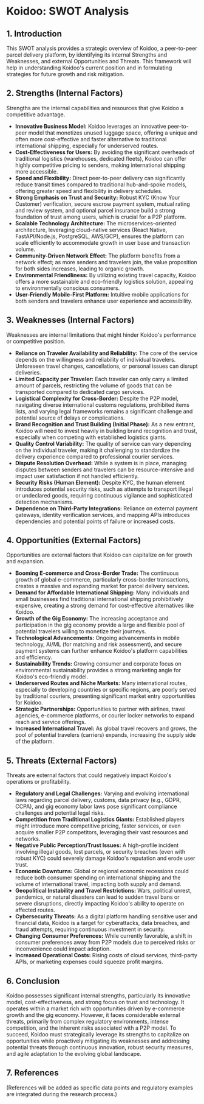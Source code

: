 # Koidoo: SWOT Analysis

## 1. Introduction

This SWOT analysis provides a strategic overview of Koidoo, a peer-to-peer parcel delivery platform, by identifying its internal Strengths and Weaknesses, and external Opportunities and Threats. This framework will help in understanding Koidoo's current position and in formulating strategies for future growth and risk mitigation.

## 2. Strengths (Internal Factors)

Strengths are the internal capabilities and resources that give Koidoo a competitive advantage.

*   **Innovative Business Model:** Koidoo leverages an innovative peer-to-peer model that monetizes unused luggage space, offering a unique and often more cost-effective and faster alternative to traditional international shipping, especially for underserved routes.
*   **Cost-Effectiveness for Users:** By avoiding the significant overheads of traditional logistics (warehouses, dedicated fleets), Koidoo can offer highly competitive pricing to senders, making international shipping more accessible.
*   **Speed and Flexibility:** Direct peer-to-peer delivery can significantly reduce transit times compared to traditional hub-and-spoke models, offering greater speed and flexibility in delivery schedules.
*   **Strong Emphasis on Trust and Security:** Robust KYC (Know Your Customer) verification, secure escrow payment system, mutual rating and review system, and optional parcel insurance build a strong foundation of trust among users, which is crucial for a P2P platform.
*   **Scalable Technology Architecture:** The microservices-oriented architecture, leveraging cloud-native services (React Native, FastAPI/Node.js, PostgreSQL, AWS/GCP), ensures the platform can scale efficiently to accommodate growth in user base and transaction volume.
*   **Community-Driven Network Effect:** The platform benefits from a network effect; as more senders and travelers join, the value proposition for both sides increases, leading to organic growth.
*   **Environmental Friendliness:** By utilizing existing travel capacity, Koidoo offers a more sustainable and eco-friendly logistics solution, appealing to environmentally conscious consumers.
*   **User-Friendly Mobile-First Platform:** Intuitive mobile applications for both senders and travelers enhance user experience and accessibility.

## 3. Weaknesses (Internal Factors)

Weaknesses are internal limitations that might hinder Koidoo's performance or competitive position.

*   **Reliance on Traveler Availability and Reliability:** The core of the service depends on the willingness and reliability of individual travelers. Unforeseen travel changes, cancellations, or personal issues can disrupt deliveries.
*   **Limited Capacity per Traveler:** Each traveler can only carry a limited amount of parcels, restricting the volume of goods that can be transported compared to dedicated cargo services.
*   **Logistical Complexity for Cross-Border:** Despite the P2P model, navigating diverse international customs regulations, prohibited items lists, and varying legal frameworks remains a significant challenge and potential source of delays or complications.
*   **Brand Recognition and Trust Building (Initial Phase):** As a new entrant, Koidoo will need to invest heavily in building brand recognition and trust, especially when competing with established logistics giants.
*   **Quality Control Variability:** The quality of service can vary depending on the individual traveler, making it challenging to standardize the delivery experience compared to professional courier services.
*   **Dispute Resolution Overhead:** While a system is in place, managing disputes between senders and travelers can be resource-intensive and impact user satisfaction if not handled efficiently.
*   **Security Risks (Human Element):** Despite KYC, the human element introduces potential security risks, such as attempts to transport illegal or undeclared goods, requiring continuous vigilance and sophisticated detection mechanisms.
*   **Dependence on Third-Party Integrations:** Reliance on external payment gateways, identity verification services, and mapping APIs introduces dependencies and potential points of failure or increased costs.

## 4. Opportunities (External Factors)

Opportunities are external factors that Koidoo can capitalize on for growth and expansion.

*   **Booming E-commerce and Cross-Border Trade:** The continuous growth of global e-commerce, particularly cross-border transactions, creates a massive and expanding market for parcel delivery services.
*   **Demand for Affordable International Shipping:** Many individuals and small businesses find traditional international shipping prohibitively expensive, creating a strong demand for cost-effective alternatives like Koidoo.
*   **Growth of the Gig Economy:** The increasing acceptance and participation in the gig economy provide a large and flexible pool of potential travelers willing to monetize their journeys.
*   **Technological Advancements:** Ongoing advancements in mobile technology, AI/ML (for matching and risk assessment), and secure payment systems can further enhance Koidoo's platform capabilities and efficiency.
*   **Sustainability Trends:** Growing consumer and corporate focus on environmental sustainability provides a strong marketing angle for Koidoo's eco-friendly model.
*   **Underserved Routes and Niche Markets:** Many international routes, especially to developing countries or specific regions, are poorly served by traditional couriers, presenting significant market entry opportunities for Koidoo.
*   **Strategic Partnerships:** Opportunities to partner with airlines, travel agencies, e-commerce platforms, or courier locker networks to expand reach and service offerings.
*   **Increased International Travel:** As global travel recovers and grows, the pool of potential travelers (carriers) expands, increasing the supply side of the platform.

## 5. Threats (External Factors)

Threats are external factors that could negatively impact Koidoo's operations or profitability.

*   **Regulatory and Legal Challenges:** Varying and evolving international laws regarding parcel delivery, customs, data privacy (e.g., GDPR, CCPA), and gig economy labor laws pose significant compliance challenges and potential legal risks.
*   **Competition from Traditional Logistics Giants:** Established players might introduce more competitive pricing, faster services, or even acquire smaller P2P competitors, leveraging their vast resources and networks.
*   **Negative Public Perception/Trust Issues:** A high-profile incident involving illegal goods, lost parcels, or security breaches (even with robust KYC) could severely damage Koidoo's reputation and erode user trust.
*   **Economic Downturns:** Global or regional economic recessions could reduce both consumer spending on international shipping and the volume of international travel, impacting both supply and demand.
*   **Geopolitical Instability and Travel Restrictions:** Wars, political unrest, pandemics, or natural disasters can lead to sudden travel bans or severe disruptions, directly impacting Koidoo's ability to operate on affected routes.
*   **Cybersecurity Threats:** As a digital platform handling sensitive user and financial data, Koidoo is a target for cyberattacks, data breaches, and fraud attempts, requiring continuous investment in security.
*   **Changing Consumer Preferences:** While currently favorable, a shift in consumer preferences away from P2P models due to perceived risks or inconvenience could impact adoption.
*   **Increased Operational Costs:** Rising costs of cloud services, third-party APIs, or marketing expenses could squeeze profit margins.

## 6. Conclusion

Koidoo possesses significant internal strengths, particularly its innovative model, cost-effectiveness, and strong focus on trust and technology. It operates within a market rich with opportunities driven by e-commerce growth and the gig economy. However, it faces considerable external threats, primarily from complex regulatory environments, intense competition, and the inherent risks associated with a P2P model. To succeed, Koidoo must strategically leverage its strengths to capitalize on opportunities while proactively mitigating its weaknesses and addressing potential threats through continuous innovation, robust security measures, and agile adaptation to the evolving global landscape.

## 7. References

(References will be added as specific data points and regulatory examples are integrated during the research process.)


